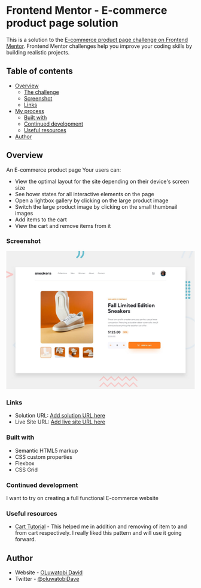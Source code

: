 # Frontend Mentor - E-commerce product page solution

This is a solution to the [E-commerce product page challenge on Frontend Mentor](https://www.frontendmentor.io/challenges/ecommerce-product-page-UPsZ9MJp6). Frontend Mentor challenges help you improve your coding skills by building realistic projects.

## Table of contents

- [Overview](#overview)
  - [The challenge](#the-challenge)
  - [Screenshot](#screenshot)
  - [Links](#links)
- [My process](#my-process)
  - [Built with](#built-with)
  - [Continued development](#continued-development)
  - [Useful resources](#useful-resources)
- [Author](#author)

## Overview
An E-commerce product page 
Your users can:

- View the optimal layout for the site depending on their device's screen size
- See hover states for all interactive elements on the page
- Open a lightbox gallery by clicking on the large product image
- Switch the large product image by clicking on the small thumbnail images
- Add items to the cart
- View the cart and remove items from it

### Screenshot

![Design preview for the E-commerce product page coding challenge](./design/desktop-preview.jpg)

### Links

- Solution URL: [Add solution URL here](https://your-solution-url.com)
- Live Site URL: [Add live site URL here](https://your-live-site-url.com)

### Built with

- Semantic HTML5 markup
- CSS custom properties
- Flexbox
- CSS Grid

### Continued development

I want to try on creating a full functional E-commerce website

### Useful resources

- [Cart Tutorial](https://www.youtube.com/watch?v=YeFzkC2awTM) - This helped me in addition and removing of item to and from cart respectively. I really liked this pattern and will use it going forward.

## Author

- Website - [OLuwatobi David](https://ebvidpro.github.io/Oluwatobi-David/)
- Twitter - [@oluwatobiDave](https://www.twitter.com/oluwatobidave)

